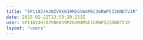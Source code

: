 ```yaml
---
title: "SP11824HJ0ZV8KW39M2GVW4MSC1GRWP5Z2KND7VJR"
date: 2025-02-22T13:50:20.233Z
user: SP11824HJ0ZV8KW39M2GVW4MSC1GRWP5Z2KND7VJR
layout: "users"
---
```

    